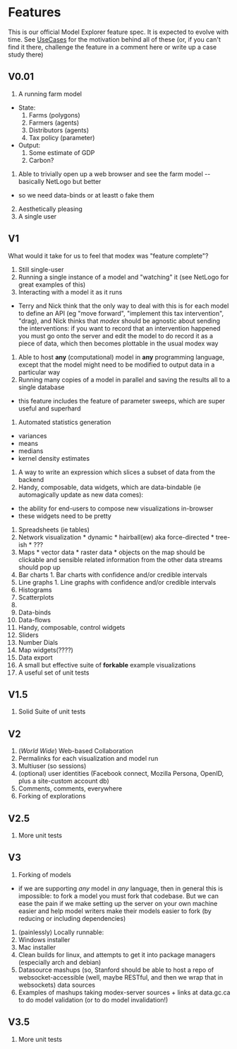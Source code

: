 Features
========

This is our official Model Explorer feature spec. It is expected to evolve with time. 
See [UseCases](UseCases.md) for the motivation behind all of these
(or, if you can't find it there, challenge the feature in a comment here or write up a case study there)


## V0.01

1. A running farm model
  * State:
    1. Farms (polygons)
    2. Farmers (agents)
    3. Distributors (agents)
    4. Tax policy (parameter)
  * Output:
    1. Some estimate of GDP
    2. Carbon?
1. Able to trivially open up a web browser and see the farm model -- basically NetLogo but better
  * so we need data-binds or at leastt o fake them
2. Aesthetically pleasing
3. A single user

## V1

What would it take for us to feel that modex was "feature complete"?

1. Still single-user
1. Running a single instance of a model and "watching" it (see NetLogo for great examples of this)
1.  Interacting with a model it as it runs
  * Terry and Nick think that the only way to deal with this is for each model to define an API (eg "move forward", "implement this tax intervention", "drag), and Nick thinks that _modex_ should be agnostic about sending the interventions: if you want to record that an intervention happened you must go onto the server and edit the model to do record it as a piece of data, which then becomes plottable in the usual modex way
1. Able to host **any** (computational) model in **any** programming language, except that the model might need to be modified to output data in a particular way
1. Running many copies of a model in parallel and saving the results all to a single database
  * this feature includes the feature of parameter sweeps, which are super useful and superhard
1. Automated statistics generation
  * variances
  * means
  * medians
  * kernel density estimates
1. A way to write an expression which slices a subset of data from the backend
1. Handy, composable, data widgets, which are data-bindable (ie automagically update as new data comes):
  * the ability for end-users to compose new visualizations in-browser
  * these widgets need to be pretty
  1. Spreadsheets (ie tables)
  2. Network visualization
    * dynamic
    * hairball(ew) aka force-directed
    * tree-ish
    * ???
  1. Maps
    * vector data
    * raster data
    * objects on the map should be clickable and sensible related information from the other data streams should pop up
  1. Bar charts
    1. Bar charts with confidence and/or credible intervals
  1. Line graphs
    1. Line graphs with confidence and/or credible intervals
  1. Histograms
  1. Scatterplots
  1. 
1. Data-binds
2. Data-flows
2. Handy, composable, control widgets
  1. Sliders
  2. Number Dials
  3. Map widgets(????)
1. Data export
1. A small but effective suite of **forkable** example visualizations
1. A useful set of unit tests

## V1.5
1. Solid Suite of unit tests
 
## V2
1. (_World Wide_) Web-based Collaboration 
  1. Permalinks for each visualization and model run
  2. Multiuser (so sessions)
  1. (optional) user identities (Facebook connect, Mozilla Persona, OpenID, plus a site-custom account db)
  2. Comments, comments, everywhere
  2. Forking of explorations

## V2.5
1. More unit tests

## V3

1. Forking of models
  * if we are supporting _any_ model in _any_ language, then in general this is impossible: to fork a model you must fork that codebase. But we can ease the pain if we make setting up the server on your own machine easier and help model writers make their models easier to fork (by reducing or including dependencies)
1. (painlessly) Locally runnable:
  1. Windows installer
  2. Mac installer
  3. Clean builds for linux, and attempts to get it into package managers (especially arch and debian)
2. Datasource mashups (so, Stanford should be able to host a repo of websocket-accessible (well, maybe RESTful, and then we wrap that in websockets) data sources 
3. Examples of mashups taking modex-server sources + links at data.gc.ca to do model validation (or to do model invalidation!)

## V3.5
1. More unit tests
